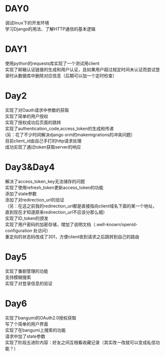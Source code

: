 # DAY0
调试linux下的开发环境  
学习Django的用法、了解HTTP通信的基本逻辑
# DAY1
使用python的requests库实现了一个测试用client  
实现了邮箱认证链接的生成和用户认证，且如果用户超过规定时间未认证而尝试登录时从数据库中删除对应信息（后期可以加一个定时检查）  
# Day2
实现了对Oauth请求中参数的获取  
实现了简单的用户授权  
实现了授权成功后页面的跳转  
实现了authentication_code,access_token的生成和传递  
(另：花了不少时间解决django orm的makemigrations的冲突问题）  
目前client_id由自己手打的http请求处理  
成功实现了通过token获取server的响应  
# Day3&Day4
解决了access_token_key无法储存的问题  
实现了使用refresh_token更新access_token的功能  
添加了state参数  
添加了对redirection_url的验证  
（另：在这之前我的redirection_url都是直接指向client域名下面的某一个地址，直到现在才知道原来redirection_url不应该分那么细）  
实现了ID_token的颁发  
实现了用户密码的加密存储，增加了说明文档（.well-known/openid-configuration 处访问）  
重定向的状态码改成了301，方便client收到请求之后跳转到自己的路由  
# Day5
实现了番剧管理的功能  
支持模糊搜索  
实现了对登录信息的验证  
# Day6
实现了bangumi的OAuth2.0授权获取  
写了个简单的用户界面  
实现了在bangumi上搜索的功能  
请求中加了state参数  
实现了阶段五进阶内容：好友之间互相看收藏记录（其实改一改就可以变成私信功能？）  
